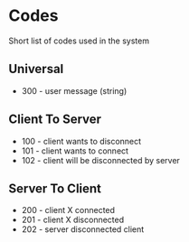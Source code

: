 # Codes

Short list of codes used in the system

## Universal

- 300 - user message (string)

## Client To Server

- 100 - client wants to disconnect
- 101 - client wants to connect
- 102 - client will be disconnected by server

## Server To Client

- 200 - client X connected
- 201 - client X disconnected
- 202 - server disconnected client